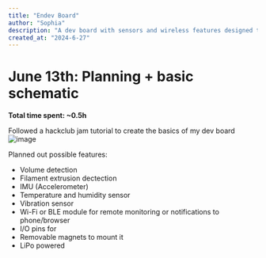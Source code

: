 ```yaml
---
title: "Endev Board"
author: "Sophia"
description: "A dev board with sensors and wireless features designed to monitor a 3D printer"
created_at: "2024-6-27"
---
```

# June 13th: Planning + basic schematic

**Total time spent: ~0.5h**

Followed a hackclub jam tutorial to create the basics of my dev board
![image](https://github.com/user-attachments/assets/3bca894f-c0d4-4432-b39c-99ea2ac58be9)

Planned out possible features:
- Volume detection
- Filament extrusion dectection
- IMU (Accelerometer)
- Temperature and humidity sensor
- Vibration sensor
- Wi-Fi or BLE module for remote monitoring or notifications to phone/browser
- I/O pins for 
- Removable magnets to mount it
- LiPo powered

